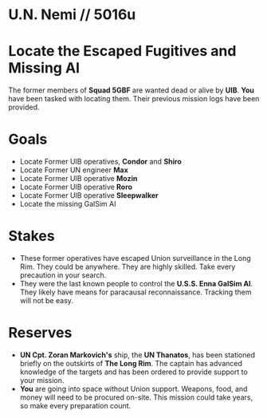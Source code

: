 # U.N. Nemi // 5016u
# Locate the Escaped Fugitives and Missing AI

The former members of **Squad 5GBF** are wanted dead or alive by **UIB**. **You** have been tasked with locating them. Their previous mission logs have been provided.

# Goals
- Locate Former UIB operatives, **Condor** and **Shiro**
- Locate Former UN engineer **Max**
- Locate Former UIB operative **Mozin**
- Locate Former UIB operative **Roro**
- Locate Former UIB operative **Sleepwalker**
- Locate the missing GalSim AI 

# Stakes
- These former operatives have escaped Union surveillance in the Long Rim. They could be anywhere. They are highly skilled. Take every precaution in your search.
- They were the last known people to control the **U.S.S. Enna GalSim AI**. They likely have means for paracausal reconnaissance. Tracking them will not be easy.

# Reserves
- **UN Cpt. Zoran Markovich's** ship, the **UN Thanatos**, has been stationed briefly on the outskirts of **The Long Rim**. The captain has advanced knowledge of the targets and has been ordered to provide support to your mission.
- **You** are going into space without Union support. Weapons, food, and money will need to be procured on-site. This mission could take years, so make every preparation count.